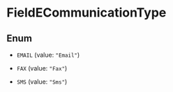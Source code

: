 

# FieldECommunicationType

## Enum


* `EMAIL` (value: `"Email"`)

* `FAX` (value: `"Fax"`)

* `SMS` (value: `"Sms"`)



